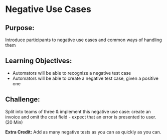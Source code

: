 # Negative Use Cases

## Purpose:
Introduce participants to negative use cases and common ways of handling them

## Learning Objectives:

- Automators will be able to recognize a negative test case
- Automators will be able to create a negative test case, given a positive one

## Challenge: 
Split into teams of three & implement this negative use case: create an invoice and omit the cost field - expect that an error is presented to user.
(20 Min)

**Extra Credit:** Add as many negative tests as you can as quickly as you can.
